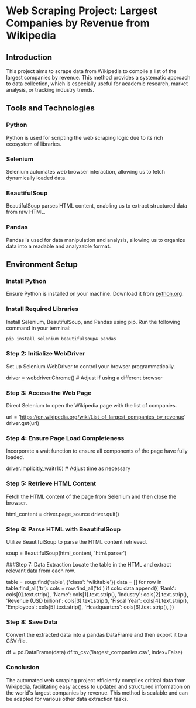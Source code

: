 # Web Scraping Project: Largest Companies by Revenue from Wikipedia

## Introduction
This project aims to scrape data from Wikipedia to compile a list of the largest companies by revenue. This method provides a systematic approach to data collection, which is especially useful for academic research, market analysis, or tracking industry trends.

## Tools and Technologies
### Python
Python is used for scripting the web scraping logic due to its rich ecosystem of libraries.
### Selenium
Selenium automates web browser interaction, allowing us to fetch dynamically loaded data.
### BeautifulSoup
BeautifulSoup parses HTML content, enabling us to extract structured data from raw HTML.
### Pandas
Pandas is used for data manipulation and analysis, allowing us to organize data into a readable and analyzable format.

## Environment Setup
### Install Python
Ensure Python is installed on your machine. Download it from [python.org](https://www.python.org/downloads/).
### Install Required Libraries
Install Selenium, BeautifulSoup, and Pandas using pip. Run the following command in your terminal:
```bash
pip install selenium beautifulsoup4 pandas
```

### Step 2: Initialize WebDriver
Set up Selenium WebDriver to control your browser programmatically.

driver = webdriver.Chrome()  # Adjust if using a different browser

### Step 3: Access the Web Page
Direct Selenium to open the Wikipedia page with the list of companies.

url = 'https://en.wikipedia.org/wiki/List_of_largest_companies_by_revenue'
driver.get(url)

### Step 4: Ensure Page Load Completeness
Incorporate a wait function to ensure all components of the page have fully loaded.

driver.implicitly_wait(10)  # Adjust time as necessary

### Step 5: Retrieve HTML Content
Fetch the HTML content of the page from Selenium and then close the browser.

html_content = driver.page_source
driver.quit()

### Step 6: Parse HTML with BeautifulSoup
Utilize BeautifulSoup to parse the HTML content retrieved.

soup = BeautifulSoup(html_content, 'html.parser')

###Step 7: Data Extraction
Locate the table in the HTML and extract relevant data from each row.

table = soup.find('table', {'class': 'wikitable'})
data = []
for row in table.find_all('tr'):
    cols = row.find_all('td')
    if cols:
        data.append({
            'Rank': cols[0].text.strip(),
            'Name': cols[1].text.strip(),
            'Industry': cols[2].text.strip(),
            'Revenue (USD billion)': cols[3].text.strip(),
            'Fiscal Year': cols[4].text.strip(),
            'Employees': cols[5].text.strip(),
            'Headquarters': cols[6].text.strip(),
        })
### Step 8: Save Data
Convert the extracted data into a pandas DataFrame and then export it to a CSV file.

df = pd.DataFrame(data)
df.to_csv('largest_companies.csv', index=False)

### Conclusion
The automated web scraping project efficiently compiles critical data from Wikipedia, facilitating easy access to updated and structured information on the world's largest companies by revenue. This method is scalable and can be adapted for various other data extraction tasks.

